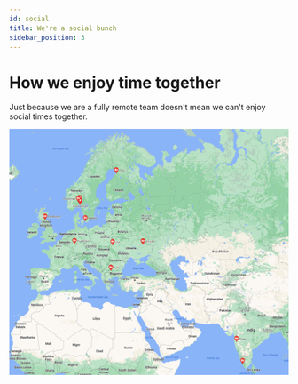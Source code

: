 ```yaml
---
id: social
title: We're a social bunch
sidebar_position: 3
---
```


# How we enjoy time together

Just because we are a fully remote team doesn't mean we can't enjoy social times together.


![Navidium People Locations](/img/locations.png)